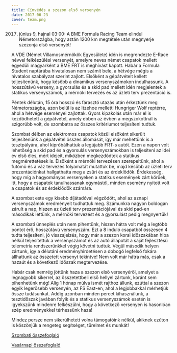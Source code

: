 ```yaml
---
title: Címvédés a szezon első versenyén
date: 2017-06-23
cover: team.png
---
```


2017. június 9, hajnal 03:00: A BME Formula Racing Team elindul Németországba, hogy aztán 1200 km megtétele után megnyerje szezonja első versenyét!

A VDE (Német Villamosmérnökök Egyesülete) idén is megrendezte E-Race névvel felkészülési versenyét, amelyre neves német csapatok mellett egyedüli magyarként a BME FRT is meghívást kapott. Habár a Formula Student naptárába hivatalosan nem számít bele, a hétvége mégis a hivatalos szabályzat szerint zajlott. Elsőként a gépátvételt kellett teljesítenünk, hogy később a dinamikus versenyszámokon indulhassunk. A hosszútávú verseny, a gyorsulás és a skid pad mellett idén megjelentek a statikus versenyszámok, a mérnöki tervezés és az üzleti terv prezentáció is.

Péntek délután, 15 óra hosszú és fárasztó utazás után érkeztünk meg Németországba, azon belül is az Itzehoe melletti Hungriger Wolf reptérre, ahol a hétvége eseményei zajlottak. Gyors kipakolás után már el is kezdődhetett a gépátvétel, amely ebben az évben a megszokottnál is szigorúbb volt, de szombatra az összes kritériumot teljesíteni tudtuk.

Szombat délben az elektromos csapatok közül elsőként sikerült teljesítenünk a gépátvétel összes állomását, így már mehettünk is a tesztpályára, ahol kipróbálhattuk a legújabb FRT-s autót. Ezen a napon volt lehetőség a skid pad és a gyorsulás versenyszámokban is teljesíteni az idei év első éles, mért idejeit, miközben megkezdődtek a statikus megmérettetések is. Elsőként a mérnöki tervezésen szerepeltünk, ahol a futómű és a váz tervezés folyamatát mutattuk be, majd később az üzleti terv prezentációnkat hallgathatta meg a zsűri és az érdeklődők. Érdekesség, hogy míg a hagyományos versenyeken a statikus események zárt körűek, itt, hogy a csapatok tanulhassanak egymástól, minden esemény nyitott volt a csapatok és az érdeklődők számára.

A szombat este egy kisebb díjátadóval végződött, ahol az aznapi versenyszámok eredményeit tudhattuk meg. Számunkra nagyon boldogan zárult a nap, hiszen az üzleti terv prezentációjával és skid pad-en másodikak lettünk, a mérnöki tervezést és a gyorsulást pedig megnyertük!

A szombati ünneplés után nem pihentünk, hiszen hátra volt még a legtöbb pontot érő, hosszútávú versenyszám. Ezt a 8 induló csapatból összesen 4 tudta teljesíteni, jó visszajelzés, hogy már a szezon korai időszakában hiba nélkül teljesítettük a versenyszámot és az autó állapotát a saját fejlesztésű telemetria rendszerünkkel végig követni tudtuk. Végül második helyen zártunk, így a délutáni eredményhirdetésen a dobogó legfelső fokára állhattunk az összetett versenyt tekintve!
Nem volt már hátra más, csak a hazaút és a következő időszak megtervezése.

Habár csak nemrég jöttünk haza a szezon első versenyéről, amelyet a legnagyobb sikerrel, az összetettbeli első hellyel zártunk, koránt sem pihenhetünk még! Alig 1 hónap múlva ismét rajthoz állunk, ezúttal a szezon egyik legerősebb versenyén, az FS East-en, ahol a legjobbakkal mérhetjük össze tudásunkat. Addig azonban minden percet kihasználunk, a tesztidőszak javában folyik és a statikus versenyszámok esetén is igyekszünk mindenre felkészülni, hogy a következő versenyen is hasonlóan szép eredményekkel térhessünk haza!

Mindez persze nem sikerülhetett volna támogatóink nélkül, akiknek ezúton is köszönjük a rengeteg segítséget, türelmet és munkát!

[Szombati összefoglaló](https://www.facebook.com/vdeerace/videos/781172198725337/?hc_ref=PAGES_TIMELINE)

[Vasárnapi összefoglaló](https://www.facebook.com/vdeerace/videos/781630852012805/?hc_ref=PAGES_TIMELINE)